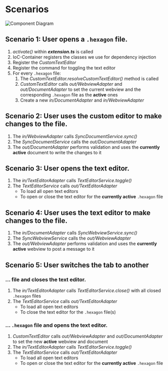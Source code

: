 # Scenarios

![Component Diagram](https://www.plantuml.com/plantuml/proxy?cache=no&src=https://github.com/peterhnm/vscode.hexagonagonal-example/blob/main/docs/Architecture.puml?raw=true)

## Scenario 1: User opens a `.hexagon` file.

1. *activate()* within **_extension.ts_** is called
2. IoC-Container registers the classes we use for dependency injection
3. Register the *CustomTextEditor*
4. Register the command for toggling the text editor
5. For every `.hexagon` file:
    1. The *CustomTextEditor.resolveCustomTextEditor()* method is called
    2. *CustomTextEditor* calls *out/WebviewAdapter* and *out/DocumentAdapter* to set the current webview and the
       corresponding `.hexagon` file as the **active** ones
    3. Create a new *in/DocumentAdapter* and *in/WebviewAdapter*

## Scenario 2: User uses the custom editor to make changes to the file.

1. The *in/WebviewAdapter* calls *SyncDocumentService.sync()*
2. The *SyncDocumentService* calls the *out/DocumentAdapter*
3. The *out/DocumentAdapter* performs validation and uses the **currently active** document to write the changes to it

## Scenario 3: User opens the text editor.

1. The *in/TextEditorAdapter* calls *TextEditorService.toggle()*
2. The *TextEditorService* calls *out/TextEditorAdapter*
    * To load all open text editors
    * To open or close the text editor for the **currently active** `.hexagon` file

## Scenario 4: User uses the text editor to make changes to the file.

1. The *in/DocumentAdapter* calls *SyncWebviewService.sync()*
2. The *SyncWebviewService* calls the *out/WebviewAdapter*
3. The *out/WebviewAdapter* performs validation and uses the **currently active** webview to post a message to it

## Scenario 5: User switches the tab to another

### ... file and closes the text editor.

1. The *in/TextEditorAdapter* calls *TextEditorService.close()* with all closed `.hexagon` files
2. The *TextEditorService* calls *out/TextEditorAdapter*
    * To load all open text editors
    * To close the text editor for the `.hexagon` file(s)

### ... `.hexagon` file and opens the text editor.

1. *CustomTextEditor* calls *out/WebviewAdapter* and *out/DocumentAdapter* to set the new **active** webview and
   document
2. The *in/TextEditorAdapter* calls *TextEditorService.toggle()*
3. The *TextEditorService* calls *out/TextEditorAdapter*
    * To load all open text editors
    * To open or close the text editor for the **currently active** `.hexagon` file
